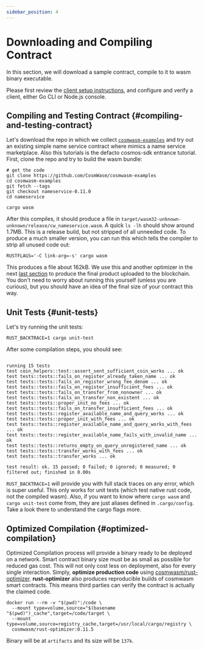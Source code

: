 ```yaml
---
sidebar_position: 4
---
```


# Downloading and Compiling Contract

In this section, we will download a sample contract, compile to it to wasm binary executable.

Please first review the [client setup instructions](03-setting-env.md), and configure and verify a client, either Go CLI or
Node.js console.

## Compiling and Testing Contract {#compiling-and-testing-contract}

Let's download the repo in which we collect
[`cosmwasm-examples`](https://github.com/CosmWasm/cosmwasm-examples) and try out an existing simple name service
contract where mimics a name service marketplace. Also this tutorials is the defacto cosmos-sdk entrance tutorial.
First, clone the repo and try to build the wasm bundle:

```shell
# get the code
git clone https://github.com/CosmWasm/cosmwasm-examples
cd cosmwasm-examples
git fetch --tags
git checkout nameservice-0.11.0
cd nameservice

cargo wasm
```

After this compiles, it should produce a file in
`target/wasm32-unknown-unknown/release/cw_nameservice.wasm`. A quick `ls -lh` should show around 1.7MB. This is a release
build,
but not stripped of all unneeded code. To produce a much smaller version, you can run this which tells the compiler to
strip all unused code out:

```shell
RUSTFLAGS='-C link-arg=-s' cargo wasm
```

This produces a file about 162kB. We use this and another optimizer in the next [last section](#optimized-compilation)
to produce the final product uploaded to the blockchain. You don't need to worry about running this yourself (unless you
are curious), but you should have an idea of the final size of your contract this way.

## Unit Tests {#unit-tests}

Let's try running the unit tests:

```shell
RUST_BACKTRACE=1 cargo unit-test
```

After some compilation steps, you should see:

```text

running 15 tests
test coin_helpers::test::assert_sent_sufficient_coin_works ... ok
test tests::tests::fails_on_register_already_taken_name ... ok
test tests::tests::fails_on_register_wrong_fee_denom ... ok
test tests::tests::fails_on_register_insufficient_fees ... ok
test tests::tests::fails_on_transfer_from_nonowner ... ok
test tests::tests::fails_on_transfer_non_existent ... ok
test tests::tests::proper_init_no_fees ... ok
test tests::tests::fails_on_transfer_insufficient_fees ... ok
test tests::tests::register_available_name_and_query_works ... ok
test tests::tests::proper_init_with_fees ... ok
test tests::tests::register_available_name_and_query_works_with_fees ... ok
test tests::tests::register_available_name_fails_with_invalid_name ... ok
test tests::tests::returns_empty_on_query_unregistered_name ... ok
test tests::tests::transfer_works_with_fees ... ok
test tests::tests::transfer_works ... ok

test result: ok. 15 passed; 0 failed; 0 ignored; 0 measured; 0 filtered out; finished in 0.00s
```

`RUST_BACKTRACE=1` will provide you with full stack traces on any error, which is super useful. This only works for unit
tests (which test native rust code, not the compiled wasm). Also, if you want to know where `cargo wasm`
and `cargo unit-test` come from, they are just aliases defined in
`.cargo/config`. Take a look there to understand the cargo flags more.

## Optimized Compilation {#optimized-compilation}

Optimized Compilation process will provide a binary ready to be deployed on a network.
Smart contract binary size must be as small as possible for reduced gas cost. This will not only cost less on
deployment, also for every single interaction. Simply, **optimize production code**
using [cosmwasm/rust-optimizer](https://github.com/CosmWasm/rust-optimizer).
**rust-optimizer** also produces reproducible builds of cosmwasm smart contracts. This means third parties can verify
the contract is actually the claimed code.


```shell
docker run --rm -v "$(pwd)":/code \
  --mount type=volume,source="$(basename "$(pwd)")_cache",target=/code/target \
  --mount type=volume,source=registry_cache,target=/usr/local/cargo/registry \
  cosmwasm/rust-optimizer:0.11.5
```

Binary will be at `artifacts` and its size will be `137k`.
